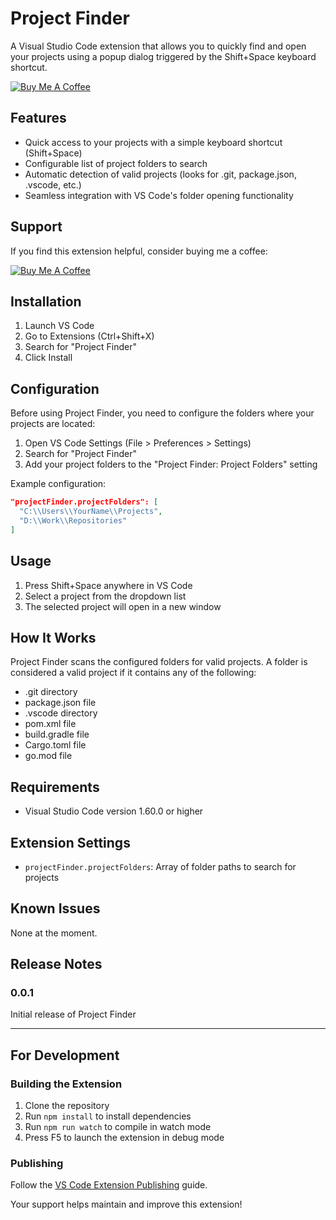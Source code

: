 # Project Finder

A Visual Studio Code extension that allows you to quickly find and open your projects using a popup dialog triggered by the Shift+Space keyboard shortcut.

[![Buy Me A Coffee](https://img.shields.io/badge/Buy%20Me%20A%20Coffee-support-yellow.svg?style=flat-square)](https://buymeacoffee.com/doonfrs)

## Features

- Quick access to your projects with a simple keyboard shortcut (Shift+Space)
- Configurable list of project folders to search
- Automatic detection of valid projects (looks for .git, package.json, .vscode, etc.)
- Seamless integration with VS Code's folder opening functionality

## Support

If you find this extension helpful, consider buying me a coffee:

[![Buy Me A Coffee](https://cdn.buymeacoffee.com/buttons/v2/default-yellow.png)](https://buymeacoffee.com/doonfrs)

## Installation

1. Launch VS Code
2. Go to Extensions (Ctrl+Shift+X)
3. Search for "Project Finder"
4. Click Install

## Configuration

Before using Project Finder, you need to configure the folders where your projects are located:

1. Open VS Code Settings (File > Preferences > Settings)
2. Search for "Project Finder"
3. Add your project folders to the "Project Finder: Project Folders" setting

Example configuration:

```json
"projectFinder.projectFolders": [
  "C:\\Users\\YourName\\Projects",
  "D:\\Work\\Repositories"
]
```

## Usage

1. Press Shift+Space anywhere in VS Code
2. Select a project from the dropdown list
3. The selected project will open in a new window

## How It Works

Project Finder scans the configured folders for valid projects. A folder is considered a valid project if it contains any of the following:

- .git directory
- package.json file
- .vscode directory
- pom.xml file
- build.gradle file
- Cargo.toml file
- go.mod file

## Requirements

- Visual Studio Code version 1.60.0 or higher

## Extension Settings

- `projectFinder.projectFolders`: Array of folder paths to search for projects

## Known Issues

None at the moment.

## Release Notes

### 0.0.1

Initial release of Project Finder

---

## For Development

### Building the Extension

1. Clone the repository
2. Run `npm install` to install dependencies
3. Run `npm run watch` to compile in watch mode
4. Press F5 to launch the extension in debug mode

### Publishing

Follow the [VS Code Extension Publishing](https://code.visualstudio.com/api/working-with-extensions/publishing-extension) guide.

Your support helps maintain and improve this extension!
